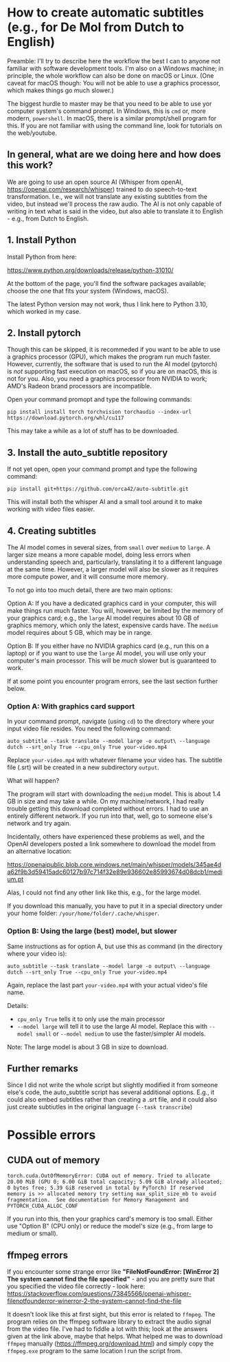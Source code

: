 # How to create automatic subtitles (e.g., for De Mol from Dutch to English)

Preamble:
I'll try to describe here the workflow the best I can to anyone not familiar with software development tools. I'm also on a Windows machine; in principle, the whole workflow can also be done on macOS or Linux. (One caveat for macOS though: You will not be able to use a graphics processor, which makes things go much slower.)

The biggest hurdle to master may be that you need to be able to use yor computer system's command prompt. In Windows, this is `cmd` or, more modern, `powershell`. In macOS, there is a similar prompt/shell program for this. If you are not familiar with using the command line, look for tutorials on the web/youtube.

## In general, what are we doing here and how does this work?

We are going to use an open source AI (Whisper from openAI, https://openai.com/research/whisper) trained to do speech-to-text transformation. I.e., we will not translate any existing subtitles from the video, but instead we'll process the raw audio. The AI is not only capable of writing in text what is said in the video, but also able to translate it to English - e.g., from Dutch to English.

## 1. Install Python

Install Python from here: 

https://www.python.org/downloads/release/python-31010/

At the bottom of the page, you'll find the software packages available; choose the one that fits your system (Windows, macOS).

The latest Python version may not work, thus I link here to Python 3.10, which worked in my case.

## 2. Install pytorch

Though this can be skipped, it is recommeded if you want to be able to use a graphics processor (GPU), which makes the program run much faster. However, currently, the software that is used to run the AI model (pytorch) is *not* supporting fast execution on macOS, so if you are on macOS, this is not for you. Also, you need a graphics processor from NVIDIA to work; AMD's Radeon brand processors are incompatible.

Open your command promopt and type the following commands:

    pip install install torch torchvision torchaudio --index-url https://download.pytorch.org/whl/cu117

This may take a while as a lot of stuff has to be downloaded.

## 3. Install the auto_subtitle repository

If not yet open, open your command prompt and type the following command:

    pip install git+https://github.com/orca42/auto-subtitle.git

This will install both the whisper AI and a small tool around it to make working with video files easier.

## 4. Creating subtitles

The AI model comes in several sizes, from `small` over `medium` to `large`. A larger size means a more capable model, doing less errors when understanding speech and, particularly, translating it to a different language at the same time. However, a larger model will also be slower as it requires more compute power, and it will consume more memory.

To not go into too much detail, there are two main options:

Option A: If you have a dedicated graphics card in your computer, this will make things run much faster. You will, however, be limited by the memory of your graphics card; e.g., the `large` AI model requires about 10 GB of graphics memory, which only the latest, expensive cards have. The `medium` model requires about 5 GB, which may be in range.

Option B: If you either have no NVIDIA graphics card (e.g., run this on a laptop) or if you want to use the `large` AI model, you will use only your computer's main processor. This will be *much* slower but is guaranteed to work.

If at some point you encounter program errors, see the last section further below.

### Option A: With graphics card support

In your command prompt, navigate (using `cd`) to the directory where your input video file resides. You need the following command:

    auto_subtitle --task translate --model large -o output\ --language dutch --srt_only True --cpu_only True your-video.mp4 

Replace `your-video.mp4` with whatever filename your video has. 
The subtitle file (.srt) will be created in a new subdirectory `output`. 

What will happen?

The program will start with downloading the `medium` model. This is about 1.4 GB in size and may take a while. On my machine/network, I had really trouble getting this download completed without errors. I had to use an entirely different network. If you run into that, well, go to someone else's network and try again.

Incidentally, others have experienced these problems as well, and the OpenAI developers posted a link somewhere to download the model from an alternative location:

https://openaipublic.blob.core.windows.net/main/whisper/models/345ae4da62f9b3d59415adc60127b97c714f32e89e936602e85993674d08dcb1/medium.pt

Alas, I could not find any other link like this, e.g., for the large model.

If you download this manually, you have to put it in a special directory under your home folder: `/your/home/folder/.cache/whisper`.

### Option B: Using the large (best) model, but slower

Same instructions as for option A, but use this as command (in the directory where your video is):

    auto_subtitle --task translate --model large -o output\ --language dutch --srt_only True --cpu_only True your-video.mp4 

Again, replace the last part `your-video.mp4` with your actual video's file name.

Details:
* `cpu_only True` tells it to only use the main processor
* `--model large` will tell it to use the large AI model. Replace this with `--model small` or `--model medium` to use the faster/simpler AI models.

Note:
The large model is about 3 GB in size to download.

## Further remarks

Since I did not write the whole script but slightly modified it from someone else's code, the auto_subtitle script has several additional options. E.g., it could also embed subtitles rather than creating a .srt file, and it could also just create subtiutles in the original language (`--task transcribe`)

# Possible errors

## CUDA out of memory

```
torch.cuda.OutOfMemoryError: CUDA out of memory. Tried to allocate 20.00 MiB (GPU 0; 6.00 GiB total capacity; 5.09 GiB already allocated; 0 bytes free; 5.39 GiB reserved in total by PyTorch) If reserved memory is >> allocated memory try setting max_split_size_mb to avoid fragmentation.  See documentation for Memory Management and PYTORCH_CUDA_ALLOC_CONF
```

If you run into this, then your graphics card's memory is too small. Either use "Option B" (CPU only) or reduce the model's size (e.g., from large to medium or small).

## ffmpeg errors

If you encounter some strange error like **"FileNotFoundError: [WinError 2] The system cannot find the file specified"** - and you are pretty sure that you specified the video file correctly - look here:
https://stackoverflow.com/questions/73845566/openai-whisper-filenotfounderror-winerror-2-the-system-cannot-find-the-file

It doesn't look like this at first sight, but this error is related to `ffmpeg`.
The program relies on the ffmpeg software library to extract the audio signal from the video file. I've had to fiddle a lot with this; look at the answers given at the link above, maybe that helps. 
What helped me was to download `ffmpeg` manually (https://ffmpeg.org/download.html) and simply copy the `ffmpeg.exe` program to the same location I run the script from.
